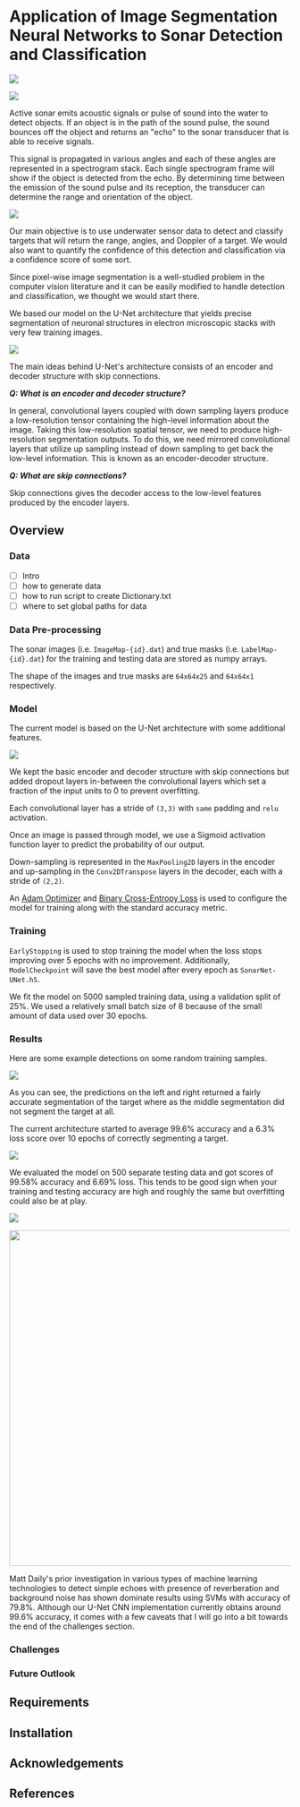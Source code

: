 # Application of Image Segmentation Neural Networks to Sonar Detection and Classification

![](assets/introduction/sonar/explained_sonar.png)

<img src="assets/introduction/sonar/explained_sonar.png" allign="middle" max-height=50%/>


Active sonar emits acoustic signals or pulse of sound into the water to detect objects. If an object is in the path of the sound pulse, the sound bounces off the object and returns an "echo" to the sonar transducer that is able to receive signals.

This signal is propagated in various angles and each of these angles are represented in a spectrogram stack. Each single spectrogram frame will show if the object is detected from the echo. By determining time between the emission of the sound pulse and its reception, the transducer can determine the range and orientation of the object.

![](assets/introduction/sonar/objective.png)

Our main objective is to use underwater sensor data to detect and classify targets that will return the range, angles, and Doppler of a target. We would also want to quantify the confidence of this detection and classification via a confidence score of some sort.

Since pixel-wise image segmentation is a well-studied problem in the computer vision literature and it can be easily modified to handle detection and classification, we thought we would start there.

We based our model on the U-Net architecture that yields precise segmentation of neuronal structures in electron microscopic stacks with very few training images.

![](assets/project/unet/unet_explained.png)

The main ideas behind U-Net's architecture consists of an encoder and decoder structure with skip connections.

***Q: What is an encoder and decoder structure?***

In general, convolutional layers coupled with down sampling layers produce a low-resolution tensor containing the high-level information about the image. Taking this low-resolution spatial tensor, we need to produce high-resolution segmentation outputs. To do this, we need mirrored convolutional layers that utilize up sampling instead of down sampling to get back the low-level information. This is known as an encoder-decoder structure.

***Q: What are skip connections?***

Skip connections gives the decoder access to the low-level features produced by the encoder layers.

## Overview

### Data
- [ ] Intro
- [ ] how to generate data
- [ ] how to run script to create Dictionary.txt
- [ ] where to set global paths for data

### Data Pre-processing

The sonar images (i.e. `ImageMap-{id}.dat`) and true masks (i.e. `LabelMap-{id}.dat`) for the training and testing data are stored as numpy arrays.

The shape of the images and true masks are `64x64x25` and `64x64x1` respectively.

### Model

The current model is based on the U-Net architecture with some additional features.

![](assets/project/current/model.png)

We kept the basic encoder and decoder structure with skip connections but added dropout layers in-between the convolutional layers which set a fraction of the input units to 0 to prevent overfitting.

Each convolutional layer has a stride of `(3,3)` with `same` padding and `relu` activation.

Once an image is passed through model, we use a Sigmoid activation function layer to predict the probability of our output.

Down-sampling is represented in the `MaxPooling2D` layers in the encoder and up-sampling in the `Conv2DTranspose` layers in the decoder, each with a stride of `(2,2)`.

An [Adam Optimizer](https://arxiv.org/pdf/1412.6980.pdf) and [Binary Cross-Entropy Loss](https://towardsdatascience.com/understanding-binary-cross-entropy-log-loss-a-visual-explanation-a3ac6025181a) is used to configure the model for training along with the standard accuracy metric.

### Training

`EarlyStopping` is used to stop training the model when the loss stops improving over 5 epochs with no improvement. Additionally, `ModelCheckpoint` will save the best model after every epoch as `SonarNet-UNet.h5`.

We fit the model on 5000 sampled training data, using a validation split of 25%. We used a relatively small batch size of 8 because of the small amount of data used over 30 epochs.

### Results

Here are some example detections on some random training samples.

![](assets/project/results/predictions.png)

As you can see, the predictions on the left and right returned a fairly accurate segmentation of the target where as the middle segmentation did not segment the target at all.

The current architecture started to average 99.6% accuracy and a 6.3% loss score over 10 epochs of correctly segmenting a target.

![](assets/project/results/model_accuracy.png)

We evaluated the model on 500 separate testing data and got scores of 99.58% accuracy and 6.69% loss. This tends to be good sign when your training and testing accuracy are high and roughly the same but overfitting could also be at play.

![](assets/project/results/ml_methods.png)

<img src="assets/project/results/ml_methods.png" allign="middle" width="600"/>

Matt Daily's prior investigation in various types of machine learning technologies to detect simple echoes with presence of reverberation and background noise has shown dominate results using SVMs with accuracy of 79.8%. Although our U-Net CNN implementation currently obtains around 99.6% accuracy, it comes with a few caveats that I will go into a bit towards the end of the challenges section.

### Challenges

### Future Outlook

## Requirements

## Installation

## Acknowledgements

## References